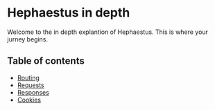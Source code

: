 # Hephaestus in depth

Welcome to the in depth explantion of Hephaestus. This is where your jurney begins.

## Table of contents

- [Routing](https://githb.com/Palladium02/hephaestus/blob/main/docs/routing.md)
- [Requests](https://githb.com/Palladium02/hephaestus/blob/main/docs/requests.md)
- [Responses](https://githb.com/Palladium02/hephaestus/blob/main/docs/response.md)
- [Cookies](https://githb.com/Palladium02/hephaestus/blob/main/docs/cookies.md)
